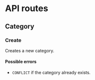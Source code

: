 # API routes

## Category

### Create

Creates a new category.

#### Possible errors

- `CONFLICT` if the category already exists.
